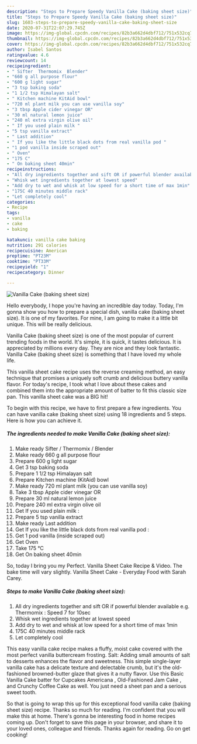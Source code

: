 ```yaml
---
description: "Steps to Prepare Speedy Vanilla Cake (baking sheet size)"
title: "Steps to Prepare Speedy Vanilla Cake (baking sheet size)"
slug: 1603-steps-to-prepare-speedy-vanilla-cake-baking-sheet-size
date: 2020-07-31T22:07:29.745Z
image: https://img-global.cpcdn.com/recipes/82b3a662d4dbf712/751x532cq70/vanilla-cake-baking-sheet-size-recipe-main-photo.jpg
thumbnail: https://img-global.cpcdn.com/recipes/82b3a662d4dbf712/751x532cq70/vanilla-cake-baking-sheet-size-recipe-main-photo.jpg
cover: https://img-global.cpcdn.com/recipes/82b3a662d4dbf712/751x532cq70/vanilla-cake-baking-sheet-size-recipe-main-photo.jpg
author: Isabel Santos
ratingvalue: 4.6
reviewcount: 14
recipeingredient:
- " Sifter  Thermomix  Blender"
- "660 g all purpose flour"
- "600 g light sugar"
- "3 tsp baking soda"
- "1 1/2 tsp Himalayan salt"
- " Kitchen machine KitAid bowl"
- "720 ml plant milk you can use vanilla soy"
- "3 tbsp Apple cider vinegar OR"
- "30 ml natural lemon juice"
- "240 ml extra virgin olive oil"
- " If you used plain milk "
- "5 tsp vanilla extract"
- " Last addition"
- " If you like the little black dots from real vanilla pod "
- "1 pod vanilla inside scraped out"
- " Oven"
- "175 C"
- " On baking sheet 40min"
recipeinstructions:
- "All dry ingredients together and sift OR if powerful blender available e.g. Thermomix : Speed 7 for 10sec"
- "Whisk wet ingredients together at lowest speed"
- "Add dry to wet and whisk at low speed for a short time of max 1min"
- "175C 40 minutes middle rack"
- "Let completely cool"
categories:
- Recipe
tags:
- vanilla
- cake
- baking

katakunci: vanilla cake baking 
nutrition: 291 calories
recipecuisine: American
preptime: "PT23M"
cooktime: "PT33M"
recipeyield: "1"
recipecategory: Dinner

---
```



![Vanilla Cake (baking sheet size)](https://img-global.cpcdn.com/recipes/82b3a662d4dbf712/751x532cq70/vanilla-cake-baking-sheet-size-recipe-main-photo.jpg)

Hello everybody, I hope you're having an incredible day today. Today, I'm gonna show you how to prepare a special dish, vanilla cake (baking sheet size). It is one of my favorites. For mine, I am going to make it a little bit unique. This will be really delicious.

Vanilla Cake (baking sheet size) is one of the most popular of current trending foods in the world. It's simple, it is quick, it tastes delicious. It is appreciated by millions every day. They are nice and they look fantastic. Vanilla Cake (baking sheet size) is something that I have loved my whole life.

This vanilla sheet cake recipe uses the reverse creaming method, an easy technique that promises a uniquely soft crumb and delicious buttery vanilla flavor. For today&#39;s recipe, I took what I love about these cakes and combined them into the appropriate amount of batter to fit this classic size pan. This vanilla sheet cake was a BIG hit!


To begin with this recipe, we have to first prepare a few ingredients. You can have vanilla cake (baking sheet size) using 18 ingredients and 5 steps. Here is how you can achieve it.

<!--inarticleads1-->

##### The ingredients needed to make Vanilla Cake (baking sheet size):

1. Make ready  Sifter / Thermomix / Blender
1. Make ready 660 g all purpose flour
1. Prepare 600 g light sugar
1. Get 3 tsp baking soda
1. Prepare 1 1/2 tsp Himalayan salt
1. Prepare  Kitchen machine (KitAid) bowl
1. Make ready 720 ml plant milk (you can use vanilla soy)
1. Take 3 tbsp Apple cider vinegar OR
1. Prepare 30 ml natural lemon juice
1. Prepare 240 ml extra virgin olive oil
1. Get  If you used plain milk :
1. Prepare 5 tsp vanilla extract
1. Make ready  Last addition
1. Get  If you like the little black dots from real vanilla pod :
1. Get 1 pod vanilla (inside scraped out)
1. Get  Oven
1. Take 175 °C
1. Get  On baking sheet 40min


So, today I bring you my Perfect. Vanilla Sheet Cake Recipe &amp; Video. The bake time will vary slightly. Vanilla Sheet Cake - Everyday Food with Sarah Carey. 

<!--inarticleads2-->

##### Steps to make Vanilla Cake (baking sheet size):

1. All dry ingredients together and sift OR if powerful blender available e.g. Thermomix : Speed 7 for 10sec
1. Whisk wet ingredients together at lowest speed
1. Add dry to wet and whisk at low speed for a short time of max 1min
1. 175C 40 minutes middle rack
1. Let completely cool


This easy vanilla cake recipe makes a fluffy, moist cake covered with the most perfect vanilla buttercream frosting. Salt: Adding small amounts of salt to desserts enhances the flavor and sweetness. This simple single-layer vanilla cake has a delicate texture and delectable crumb, but it&#39;s the old-fashioned browned-butter glaze that gives it a nutty flavor. Use this Basic Vanilla Cake batter for Cupcakes Americana , Old-Fashioned Jam Cake , and Crunchy Coffee Cake as well. You just need a sheet pan and a serious sweet tooth. 

So that is going to wrap this up for this exceptional food vanilla cake (baking sheet size) recipe. Thanks so much for reading. I'm confident that you will make this at home. There's gonna be interesting food in home recipes coming up. Don't forget to save this page in your browser, and share it to your loved ones, colleague and friends. Thanks again for reading. Go on get cooking!
